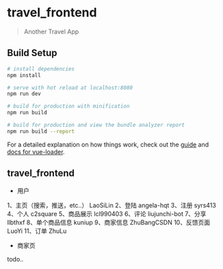 # travel_frontend

> Another Travel App

## Build Setup

``` bash
# install dependencies
npm install

# serve with hot reload at localhost:8080
npm run dev

# build for production with minification
npm run build

# build for production and view the bundle analyzer report
npm run build --report
```

For a detailed explanation on how things work, check out the [guide](http://vuejs-templates.github.io/webpack/) and [docs for vue-loader](http://vuejs.github.io/vue-loader).

## travel_frontend

- 用户

1、主页（搜索，推送，etc..） LaoSiLin
2、登陆 angela-hqt
3、注册 syrs413
4、个人 c2square
5、商品展示 lcl990403
6、评论 liujunchi-bot
7、分享 llbthxf
8、单个商品信息 kuniup
9、商家信息 ZhuBangCSDN
10、反馈页面 LuoYi
11、订单 ZhuLu

- 商家页

todo..
